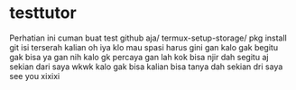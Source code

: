 # testtutor
Perhatian ini cuman buat test github aja/
termux-setup-storage/
pkg install git
isi terserah kalian
oh iya klo mau spasi harus gini gan
kalo gak begitu gak bisa ya gan
nih kalo gk percaya gan
lah kok bisa njir
dah segitu aj
sekian dari saya wkwk
kalo gak bisa kalian bisa tanya
dah sekian dri saya
see you xixixi 
